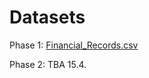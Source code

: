 # Datasets

Phase 1: [Financial_Records.csv](https://github.com/sbaresearch/data-fingerprinting/blob/speml/docs/static/data/Financial_Records.csv)

Phase 2: TBA 15.4.

